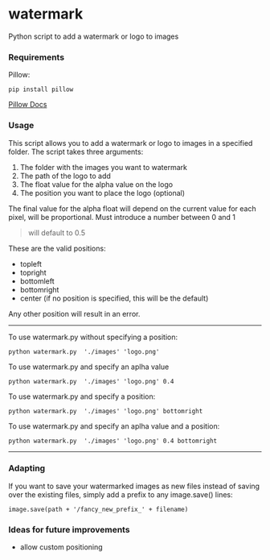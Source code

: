 # watermark
Python script to add a watermark or logo to images

### Requirements
Pillow:
```
pip install pillow
```

[Pillow Docs](https://python-pillow.github.io/)

### Usage
This script allows you to add a watermark or logo to images in a specified folder. The script takes three arguments:

1. The folder with the images you want to watermark
2. The path of the logo to add
3. The float value for the alpha value on the logo
4. The position you want to place the logo (optional)

The final value for the alpha float will depend on the current value for each pixel, will be proportional.
Must introduce a number between 0 and 1 

> will default to 0.5

These are the valid positions:

- topleft
- topright
- bottomleft
- bottomright
- center (if no position is specified, this will be the default)

Any other position will result in an error.

---

To use watermark.py without specifying a position:

```
python watermark.py  './images' 'logo.png'
```

To use watermark.py and specify an aplha value
```
python watermark.py  './images' 'logo.png' 0.4
```

To use watermark.py and specify a position:
```
python watermark.py  './images' 'logo.png' bottomright
```

To use watermark.py and specify an aplha value and a position:
```
python watermark.py  './images' 'logo.png' 0.4 bottomright
```
---
### Adapting
If you want to save your watermarked images as new files instead of saving over the existing files, simply add a prefix to any image.save() lines:

```
image.save(path + '/fancy_new_prefix_' + filename)
```

### Ideas for future improvements
- allow custom positioning
